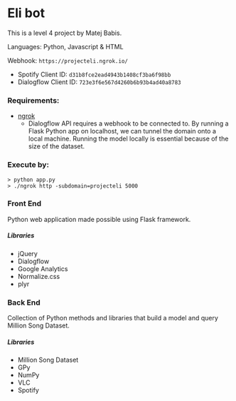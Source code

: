 # Eli bot

This is a level 4 project by Matej Babis.

Languages: Python, Javascript & HTML

Webhook: `https://projecteli.ngrok.io/`

* Spotify Client ID: `d31b8fce2ead4943b1408cf3ba6f98bb`
* Dialogflow Client ID: `723e3f6e567d4260b6b93b4ad40a8783`


### Requirements:
* [ngrok](https://www.ngrok.com)
   * Dialogflow API requires a webhook to be connected to. By running a Flask Python app on localhost, we can tunnel the domain onto a local machine. Running the model locally is essential because of the size of the dataset.

### Execute by:
```
> python app.py
> ./ngrok http -subdomain=projecteli 5000

```

### Front End
Python web application made possible using Flask framework.

##### Libraries
* jQuery
* Dialogflow
* Google Analytics
* Normalize.css
* plyr

### Back End
Collection of Python methods and libraries that build a model and query Million Song Dataset.

##### Libraries
* Million Song Dataset
* GPy
* NumPy
* VLC
* Spotify
